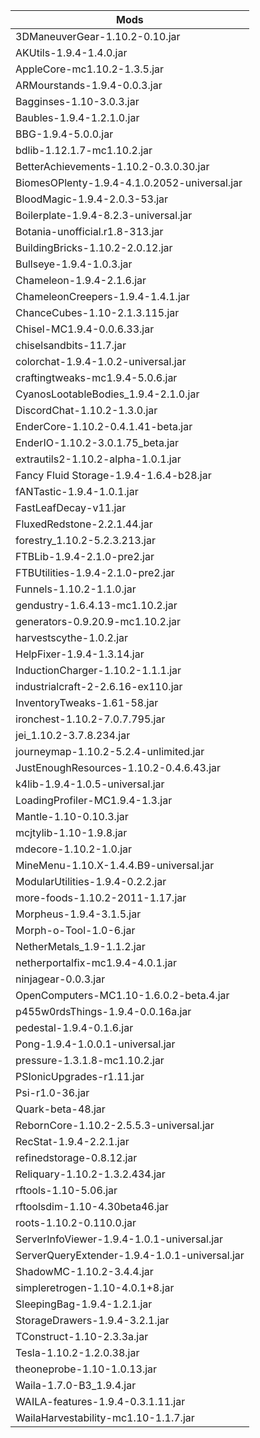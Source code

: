 |Mods|
|----|
|3DManeuverGear-1.10.2-0.10.jar|
|AKUtils-1.9.4-1.4.0.jar|
|AppleCore-mc1.10.2-1.3.5.jar|
|ARMourstands-1.9.4-0.0.3.jar|
|Bagginses-1.10-3.0.3.jar|
|Baubles-1.9.4-1.2.1.0.jar|
|BBG-1.9.4-5.0.0.jar|
|bdlib-1.12.1.7-mc1.10.2.jar|
|BetterAchievements-1.10.2-0.3.0.30.jar|
|BiomesOPlenty-1.9.4-4.1.0.2052-universal.jar|
|BloodMagic-1.9.4-2.0.3-53.jar|
|Boilerplate-1.9.4-8.2.3-universal.jar|
|Botania-unofficial.r1.8-313.jar|
|BuildingBricks-1.10.2-2.0.12.jar|
|Bullseye-1.9.4-1.0.3.jar|
|Chameleon-1.9.4-2.1.6.jar|
|ChameleonCreepers-1.9.4-1.4.1.jar|
|ChanceCubes-1.10-2.1.3.115.jar|
|Chisel-MC1.9.4-0.0.6.33.jar|
|chiselsandbits-11.7.jar|
|colorchat-1.9.4-1.0.2-universal.jar|
|craftingtweaks-mc1.9.4-5.0.6.jar|
|CyanosLootableBodies_1.9.4-2.1.0.jar|
|DiscordChat-1.10.2-1.3.0.jar|
|EnderCore-1.10.2-0.4.1.41-beta.jar|
|EnderIO-1.10.2-3.0.1.75_beta.jar|
|extrautils2-1.10.2-alpha-1.0.1.jar|
|Fancy Fluid Storage-1.9.4-1.6.4-b28.jar|
|fANTastic-1.9.4-1.0.1.jar|
|FastLeafDecay-v11.jar|
|FluxedRedstone-2.2.1.44.jar|
|forestry_1.10.2-5.2.3.213.jar|
|FTBLib-1.9.4-2.1.0-pre2.jar|
|FTBUtilities-1.9.4-2.1.0-pre2.jar|
|Funnels-1.10.2-1.1.0.jar|
|gendustry-1.6.4.13-mc1.10.2.jar|
|generators-0.9.20.9-mc1.10.2.jar|
|harvestscythe-1.0.2.jar|
|HelpFixer-1.9.4-1.3.14.jar|
|InductionCharger-1.10.2-1.1.1.jar|
|industrialcraft-2-2.6.16-ex110.jar|
|InventoryTweaks-1.61-58.jar|
|ironchest-1.10.2-7.0.7.795.jar|
|jei_1.10.2-3.7.8.234.jar|
|journeymap-1.10.2-5.2.4-unlimited.jar|
|JustEnoughResources-1.10.2-0.4.6.43.jar|
|k4lib-1.9.4-1.0.5-universal.jar|
|LoadingProfiler-MC1.9.4-1.3.jar|
|Mantle-1.10-0.10.3.jar|
|mcjtylib-1.10-1.9.8.jar|
|mdecore-1.10.2-1.0.jar|
|MineMenu-1.10.X-1.4.4.B9-universal.jar|
|ModularUtilities-1.9.4-0.2.2.jar|
|more-foods-1.10.2-2011-1.17.jar|
|Morpheus-1.9.4-3.1.5.jar|
|Morph-o-Tool-1.0-6.jar|
|NetherMetals_1.9-1.1.2.jar|
|netherportalfix-mc1.9.4-4.0.1.jar|
|ninjagear-0.0.3.jar|
|OpenComputers-MC1.10-1.6.0.2-beta.4.jar|
|p455w0rdsThings-1.9.4-0.0.16a.jar|
|pedestal-1.9.4-0.1.6.jar|
|Pong-1.9.4-1.0.0.1-universal.jar|
|pressure-1.3.1.8-mc1.10.2.jar|
|PSIonicUpgrades-r1.11.jar|
|Psi-r1.0-36.jar|
|Quark-beta-48.jar|
|RebornCore-1.10.2-2.5.5.3-universal.jar|
|RecStat-1.9.4-2.2.1.jar|
|refinedstorage-0.8.12.jar|
|Reliquary-1.10.2-1.3.2.434.jar|
|rftools-1.10-5.06.jar|
|rftoolsdim-1.10-4.30beta46.jar|
|roots-1.10.2-0.110.0.jar|
|ServerInfoViewer-1.9.4-1.0.1-universal.jar|
|ServerQueryExtender-1.9.4-1.0.1-universal.jar|
|ShadowMC-1.10.2-3.4.4.jar|
|simpleretrogen-1.10-4.0.1+8.jar|
|SleepingBag-1.9.4-1.2.1.jar|
|StorageDrawers-1.9.4-3.2.1.jar|
|TConstruct-1.10-2.3.3a.jar|
|Tesla-1.10.2-1.2.0.38.jar|
|theoneprobe-1.10-1.0.13.jar|
|Waila-1.7.0-B3_1.9.4.jar|
|WAILA-features-1.9.4-0.3.1.11.jar|
|WailaHarvestability-mc1.10-1.1.7.jar|
